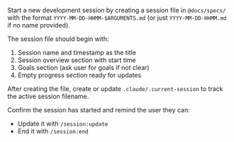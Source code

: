 Start a new development session by creating a session file in `@docs/specs/` with the format `YYYY-MM-DD-HHMM-$ARGUMENTS.md` (or just `YYYY-MM-DD-HHMM.md` if no name provided).

The session file should begin with:
1. Session name and timestamp as the title
2. Session overview section with start time
3. Goals section (ask user for goals if not clear)
4. Empty progress section ready for updates

After creating the file, create or update `.claude/.current-session` to track the active session filename.

Confirm the session has started and remind the user they can:
- Update it with `/session:update`
- End it with `/session:end`